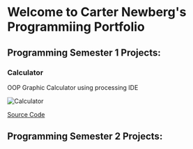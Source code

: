 # Welcome to Carter Newberg's Programmiing Portfolio

## Programming Semester 1 Projects:

### Calculator

OOP Graphic Calculator using processing IDE

![Calculator]()

[Source Code]()

## Programming Semester 2 Projects:


